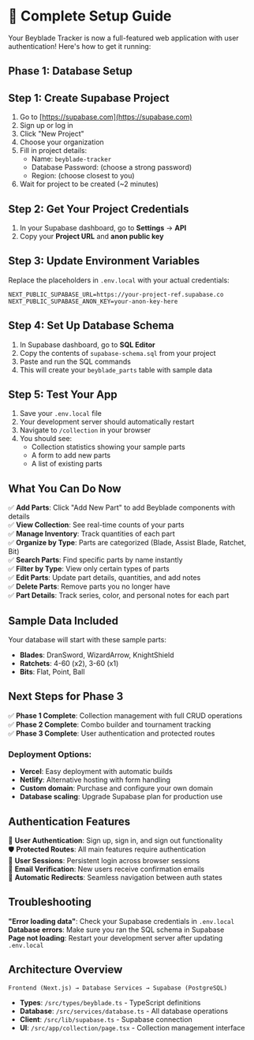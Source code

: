 # 🚀 Complete Setup Guide

Your Beyblade Tracker is now a full-featured web application with user authentication! Here's how to get it running:

## Phase 1: Database Setup

## Step 1: Create Supabase Project

1. Go to [https://supabase.com](https://supabase.com)
2. Sign up or log in
3. Click "New Project"
4. Choose your organization
5. Fill in project details:
   - Name: `beyblade-tracker`
   - Database Password: (choose a strong password)
   - Region: (choose closest to you)
6. Wait for project to be created (~2 minutes)

## Step 2: Get Your Project Credentials

1. In your Supabase dashboard, go to **Settings** → **API**
2. Copy your **Project URL** and **anon public key**

## Step 3: Update Environment Variables

Replace the placeholders in `.env.local` with your actual credentials:

```env
NEXT_PUBLIC_SUPABASE_URL=https://your-project-ref.supabase.co
NEXT_PUBLIC_SUPABASE_ANON_KEY=your-anon-key-here
```

## Step 4: Set Up Database Schema

1. In Supabase dashboard, go to **SQL Editor**
2. Copy the contents of `supabase-schema.sql` from your project
3. Paste and run the SQL commands
4. This will create your `beyblade_parts` table with sample data

## Step 5: Test Your App

1. Save your `.env.local` file
2. Your development server should automatically restart
3. Navigate to `/collection` in your browser
4. You should see:
   - Collection statistics showing your sample parts
   - A form to add new parts
   - A list of existing parts

## What You Can Do Now

✅ **Add Parts**: Click "Add New Part" to add Beyblade components with details  
✅ **View Collection**: See real-time counts of your parts  
✅ **Manage Inventory**: Track quantities of each part  
✅ **Organize by Type**: Parts are categorized (Blade, Assist Blade, Ratchet, Bit)  
✅ **Search Parts**: Find specific parts by name instantly  
✅ **Filter by Type**: View only certain types of parts  
✅ **Edit Parts**: Update part details, quantities, and add notes  
✅ **Delete Parts**: Remove parts you no longer have  
✅ **Part Details**: Track series, color, and personal notes for each part  

## Sample Data Included

Your database will start with these sample parts:
- **Blades**: DranSword, WizardArrow, KnightShield
- **Ratchets**: 4-60 (x2), 3-60 (x1)  
- **Bits**: Flat, Point, Ball

## Next Steps for Phase 3

✅ **Phase 1 Complete**: Collection management with full CRUD operations  
✅ **Phase 2 Complete**: Combo builder and tournament tracking  
✅ **Phase 3 Complete**: User authentication and protected routes  

### Deployment Options:
- **Vercel**: Easy deployment with automatic builds
- **Netlify**: Alternative hosting with form handling
- **Custom domain**: Purchase and configure your own domain
- **Database scaling**: Upgrade Supabase plan for production use

## Authentication Features

🔐 **User Authentication**: Sign up, sign in, and sign out functionality  
🛡️ **Protected Routes**: All main features require authentication  
👤 **User Sessions**: Persistent login across browser sessions  
📧 **Email Verification**: New users receive confirmation emails  
🚪 **Automatic Redirects**: Seamless navigation between auth states

## Troubleshooting

**"Error loading data"**: Check your Supabase credentials in `.env.local`  
**Database errors**: Make sure you ran the SQL schema in Supabase  
**Page not loading**: Restart your development server after updating `.env.local`

## Architecture Overview

```
Frontend (Next.js) → Database Services → Supabase (PostgreSQL)
```

- **Types**: `/src/types/beyblade.ts` - TypeScript definitions
- **Database**: `/src/services/database.ts` - All database operations  
- **Client**: `/src/lib/supabase.ts` - Supabase connection
- **UI**: `/src/app/collection/page.tsx` - Collection management interface
